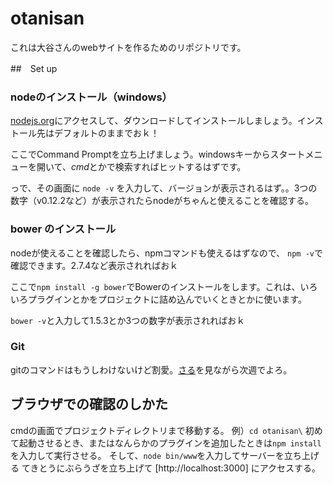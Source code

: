 # otanisan
これは大谷さんのwebサイトを作るためのリポジトリです。

##　Set up
### nodeのインストール（windows）

[nodejs.org]( https://nodejs.org/en/ )にアクセスして、ダウンロードしてインストールしましょう。インストール先はデフォルトのままでおｋ！

ここでCommand Promptを立ち上げましょう。windowsキーからスタートメニューを開いて、*cmd*とかで検索すればヒットするはずです。

っで、その画面に
`` node -v ``
を入力して、バージョンが表示されるはず。。3つの数字（v0.12.2など）が表示されたらnodeがちゃんと使えることを確認する。

### bower のインストール
nodeが使えることを確認したら、npmコマンドも使えるはずなので、 ``npm -v``で確認できます。2.7.4など表示されればおｋ

ここで``npm install -g bower``でBowerのインストールをします。これは、いろいろプラグインとかをプロジェクトに詰め込んでいくときとかに使います。

``bower -v``と入力して1.5.3とか3つの数字が表示されればおｋ

### Git
gitのコマンドはもうしわけないけど割愛。[さる](http://www.backlog.jp/git-guide/)を見ながら次週でよろ。

## ブラウザでの確認のしかた
cmdの画面でプロジェクトディレクトリまで移動する。
例）``cd otanisan\``
初めて起動させるとき、またはなんらかのプラグインを追加したときは``npm install``を入力して実行させる。
そして、``node bin/www``を入力してサーバーを立ち上げる
てきとうにぶらうざを立ち上げて [http://localhost:3000] にアクセスする。
